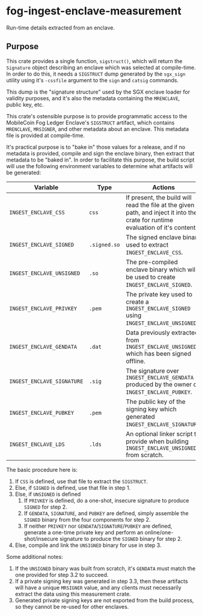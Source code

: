 fog-ingest-enclave-measurement
=====

Run-time details extracted from an enclave.

## Purpose

This crate provides a single function, `sigstruct()`, which will return the `Signature` object describing an enclave which was selected at compile-time. In order to do this, it needs a `SIGSTRUCT` dump generated by the `sgx_sign` utility using it's `-cssfile` argument to the `sign` and `catsig` commands.

This dump is the "signature structure" used by the SGX enclave loader for validity purposes, and it's also the metadata containing the `MRENCLAVE`, public key, etc.

This crate's ostensible purpose is to provide programmatic access to the MobileCoin Fog Ledger Enclave's `SIGSTRUCT` artifact, which contains `MRENCLAVE`, `MRSIGNER`, and other metadata about an enclave. This metadata file is provided at compile-time.

It's practical purpose is to "bake in" those values for a release, and if no metadata is provided, compile and sign the enclave binary, then extract that metadata to be "baked in". In order to facilitate this purpose, the build script will use the following environment variables to determine what artifacts will be generated:

|Variable|Type|Actions|
---------|----|-------|
|`INGEST_ENCLAVE_CSS`|`css`|If present, the build will read the file at the given path, and inject it into the crate for runtime evaluation of it's contents.|
|`INGEST_ENCLAVE_SIGNED`|`.signed.so`|The signed enclave binary used to extract `INGEST_ENCLAVE_CSS`.|
|`INGEST_ENCLAVE_UNSIGNED`|`.so`|The pre-compiled enclave binary which will be used to create `INGEST_ENCLAVE_SIGNED`.|
|`INGEST_ENCLAVE_PRIVKEY`|`.pem`|The private key used to create a `INGEST_ENCLAVE_SIGNED` using `INGEST_ENCLAVE_UNSIGNED`.|
|`INGEST_ENCLAVE_GENDATA`|`.dat`|Data previously extracted from `INGEST_ENCLAVE_UNSIGNED` which has been signed offline.|
|`INGEST_ENCLAVE_SIGNATURE`|`.sig`|The signature over `INGEST_ENCLAVE_GENDATA` produced by the owner of `INGEST_ENCLAVE_PUBKEY`.|
|`INGEST_ENCLAVE_PUBKEY`|`.pem`|The public key of the signing key which generated `INGEST_ENCLAVE_SIGNATURE`.|
|`INGEST_ENCLAVE_LDS`|`.lds`|An optional linker script to provide when building `INGEST_ENCLAVE_UNSIGNED` from scratch.|

 The basic procedure here is:

  1. If `CSS` is defined, use that file to extract the `SIGSTRUCT`.
  1. Else, if `SIGNED` is defined, use that file in step 1.
  1. Else, if `UNSIGNED` is defined
      1. If `PRIVKEY` is defined, do a one-shot, insecure signature to produce `SIGNED` for step 2.
      1. If `GENDATA`, `SIGNATURE`, and `PUBKEY` are defined, simply assemble the `SIGNED` binary from the four components for step 2.
      1. If neither `PRIVKEY` nor `GENDATA`/`SIGNATURE`/`PUBKEY` are defined, generate a one-time private key and perform an online/one-shot/insecure signature to produce the `SIGNED` binary for step 2.
  1. Else, compile and link the `UNSIGNED` binary for use in step 3.

 Some additional notes:

  1. If the `UNSIGNED` binary was built from scratch, it's `GENDATA` must match the one provided for step 3.2 to succeed.
  1. If a private signing key was generated in step 3.3, then these artifacts will have a unique `MRSIGNER` value, and any clients must necessarily extract the data using this measurement crate.
  1. Generated private signing keys are not exported from the build process, so they cannot be re-used for other enclaves.
